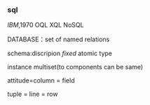 ### sql

*IBM*,1970
OQL
XQL
NoSQL

DATABASE：set of named relations

schema:discripion *fixed*
atomic type


instance
multiset(to components can be same)

attitude=column = field

tuple = line = row


